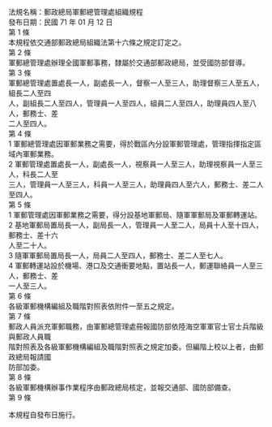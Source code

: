法規名稱：郵政總局軍郵總管理處組織規程  
發布日期：民國 71 年 01 月 12 日  
第 1 條  
本規程依交通部郵政總局組織法第十六條之規定訂定之。  
第 2 條  
軍郵總管理處辦理全國軍郵事務，隸屬於交通部郵政總局，並受國防部督導。  
第 3 條  
軍郵總管理處置處長一人，副處長一人，督察一人至三人，助理督察三人至五人，組長二人至四  
人，副組長二人至四人，管理員一人至四人，組員二人至四人，助理員四人至八人，郵務士、差  
二人至四人。  
第 4 條  
1 軍郵總管理處因軍郵業務之需要，得於戰區內分設軍郵管理處，管理指揮指定區域內軍郵業務。  
2 軍郵管理處置處長一人，副處長一人，視察員一人至三人，助理視察員一人至三人，科長二人至  
三人，管理員一人至三人，科員一人至三人，助理員四人至六人，郵務士、差二人至四人。  
第 5 條  
1 軍郵管理處因軍郵業務之需要，得分設基地軍郵局、隨軍軍郵局及軍郵轉運站。  
2 基地軍郵局置局長一人，副局長一人，管理員一人至二人，局員十人至十四人，郵務士、差十六  
人至二十人。  
3 隨軍軍郵局置局長一人，局員二人至四人，郵務士、差二人至七人。  
4 軍郵轉運站設於機場、港口及交通衝要地點，置站長一人，郵運聯絡員一人至三人，郵務士、差  
一人至三人。  
第 6 條  
各級軍郵機構編組及職階對照表依附件一至五之規定。  
第 7 條  
郵政人員派充軍郵職務，由軍郵總管理處冊報國防部依陸海空軍軍官士官士兵階級與郵政人員職  
階對照表及各級軍郵機構編組及職階對照表之規定加委。但編階上校以上者，由郵政總局報請國  
防部加委。  
第 8 條  
各級軍郵機構辦事作業程序由郵政總局核定，並報交通部、國防部備查。  
第 9 條  


本規程自發布日施行。  


